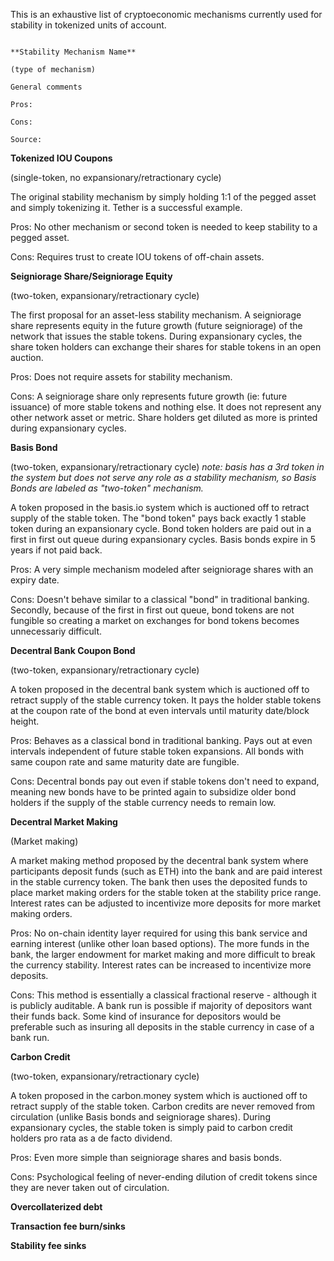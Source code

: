 This is an exhaustive list of cryptoeconomic mechanisms currently used for stability in tokenized units of account. 

```

**Stability Mechanism Name**

(type of mechanism)

General comments

Pros:

Cons:

Source:
```

**Tokenized IOU Coupons**

(single-token, no expansionary/retractionary cycle)

The original stability mechanism by simply holding 1:1 of the pegged asset and simply tokenizing it. Tether is a successful example. 

Pros: No other mechanism or second token is needed to keep stability to a pegged asset. 

Cons: Requires trust to create IOU tokens of off-chain assets.

**Seigniorage Share/Seigniorage Equity**

(two-token, expansionary/retractionary cycle)

The first proposal for an asset-less stability mechanism. A seigniorage share represents equity in the future growth (future seigniorage) of the network that issues the stable tokens. During expansionary cycles, the share token holders can exchange their shares for stable tokens in an open auction. 

Pros: Does not require assets for stability mechanism. 

Cons: A seigniorage share only represents future growth (ie: future issuance) of more stable tokens and nothing else. It does not represent any other network asset or metric. Share holders get diluted as more is printed during expansionary cycles. 

**Basis Bond**

(two-token, expansionary/retractionary cycle) *note: basis has a 3rd token in the system but does not serve any role as a stability mechanism, so Basis Bonds are labeled as "two-token" mechanism.*

A token proposed in the basis.io system which is auctioned off to retract supply of the stable token. The "bond token" pays back exactly 1 stable token during an expansionary cycle. Bond token holders are paid out in a first in first out queue during expansionary cycles. Basis bonds expire in 5 years if not paid back. 

Pros: A very simple mechanism modeled after seigniorage shares with an expiry date. 

Cons: Doesn't behave similar to a classical "bond" in traditional banking. Secondly, because of the first in first out queue, bond tokens are not fungible so creating a market on exchanges for bond tokens becomes unnecessariy difficult. 

**Decentral Bank Coupon Bond**

(two-token, expansionary/retractionary cycle)

A token proposed in the decentral bank system which is auctioned off to retract supply of the stable currency token. It pays the holder stable tokens at the coupon rate of the bond at even intervals until maturity date/block height.

Pros: Behaves as a classical bond in traditional banking. Pays out at even intervals independent of future stable token expansions. All bonds with same coupon rate and same maturity date are fungible. 

Cons: Decentral bonds pay out even if stable tokens don't need to expand, meaning new bonds have to be printed again to subsidize older bond holders if the supply of the stable currency needs to remain low. 

**Decentral Market Making**

(Market making)

A market making method proposed by the decentral bank system where participants deposit funds (such as ETH) into the bank and are paid interest in the stable currency token. The bank then uses the deposited funds to place market making orders for the stable token at the stability price range. Interest rates can be adjusted to incentivize more deposits for more market making orders. 

Pros: No on-chain identity layer required for using this bank service and earning interest (unlike other loan based options). The more funds in the bank, the larger endowment for market making and more difficult to break the currency stability. Interest rates can be increased to incentivize more deposits. 

Cons: This method is essentially a classical fractional reserve - although it is publicly auditable. A bank run is possible if majority of depositors want their funds back. Some kind of insurance for depositors would be preferable such as insuring all deposits in the stable currency in case of a bank run.  

**Carbon Credit**

(two-token, expansionary/retractionary cycle)

A token proposed in the carbon.money system which is auctioned off to retract supply of the stable token. Carbon credits are never removed from circulation (unlike Basis bonds and seigniorage shares). During expansionary cycles, the stable token is simply paid to carbon credit holders pro rata as a de facto dividend. 

Pros: Even more simple than seigniorage shares and basis bonds. 

Cons: Psychological feeling of never-ending dilution of credit tokens since they are never taken out of circulation. 

**Overcollaterized debt**

**Transaction fee burn/sinks**

**Stability fee sinks**
